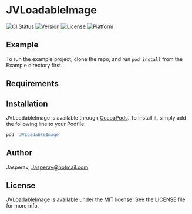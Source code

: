 # JVLoadableImage

[![CI Status](https://img.shields.io/travis/Jasperav/JVLoadableImage.svg?style=flat)](https://travis-ci.org/Jasperav/JVLoadableImage)
[![Version](https://img.shields.io/cocoapods/v/JVLoadableImage.svg?style=flat)](https://cocoapods.org/pods/JVLoadableImage)
[![License](https://img.shields.io/cocoapods/l/JVLoadableImage.svg?style=flat)](https://cocoapods.org/pods/JVLoadableImage)
[![Platform](https://img.shields.io/cocoapods/p/JVLoadableImage.svg?style=flat)](https://cocoapods.org/pods/JVLoadableImage)

## Example

To run the example project, clone the repo, and run `pod install` from the Example directory first.

## Requirements

## Installation

JVLoadableImage is available through [CocoaPods](https://cocoapods.org). To install
it, simply add the following line to your Podfile:

```ruby
pod 'JVLoadableImage'
```

## Author

Jasperav, Jasperav@hotmail.com

## License

JVLoadableImage is available under the MIT license. See the LICENSE file for more info.
